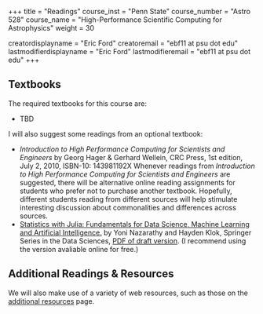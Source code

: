 +++
title = "Readings"
course_inst = "Penn State"
course_number = "Astro 528"
course_name = "High-Performance Scientific Computing for Astrophysics"
weight = 30

creatordisplayname = "Eric Ford"
creatoremail = "ebf11 at psu dot edu"
lastmodifierdisplayname = "Eric Ford"
lastmodifieremail = "ebf11 at psu dot edu"
+++

## Textbooks
The required textbooks for this course are:
- TBD
<!--
- _Writing Scientific Software: A Guide to Good Style_ by Suely Oliveira, Cambridge University Press, 1st edition, September 18, 2006,  ISBN-10: 0521858968.  (I recommend considering a used version.)
- _[Think Julia: How to Think like a Computer Scientist](https://benlauwens.github.io/ThinkJulia.jl/latest/book.html)_ by Ben Lauwens and Allen Downey, 1st edition, May 14, 2019.  ISBN-10:1492045039 (I recommend using the version avaliable online for free.)
--->

I will also suggest some readings from an optional textbook: 
- _Introduction to High Performance Computing for Scientists and Engineers_ by Georg Hager &amp; Gerhard Wellein, CRC Press, 1st edition, July 2, 2010,  ISBN-10: 143981192X
Whenever readings from _Introduction to High Performance Computing for Scientists and Engineers_ are suggested, there will be alternative online reading assignments for students who prefer not to purchase another textbook.  Hopefully, different students reading from different sources will help stimulate interesting discussion about commonalities and differences across sources.
- [Statistics with Julia: Fundamentals for Data Science, Machine Learning and Artificial Intelligence.](https://statisticswithjulia.org/) by  Yoni Nazarathy and Hayden Klok, Springer Series in the Data Sciences, [PDF of draft version](https://statisticswithjulia.org/StatisticsWithJuliaDRAFT.pdf).  (I recommend using the version avaliable online for free.)

## Additional Readings & Resources

We will also make use of a variety of web resources, such as those on the [additional resources](/resources/) page.  
